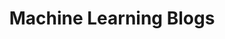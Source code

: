 ---
title: "Machine Learning Blogs"
layout: category
taxonomy: ML
permalink: /category/ML
author_profile: true
---